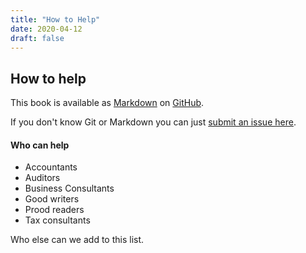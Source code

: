 ```yaml
---
title: "How to Help"
date: 2020-04-12
draft: false
---
```


## How to help

This book is available as [Markdown](https://github.com/adam-p/markdown-here/wiki/Markdown-Cheatsheet) on [GitHub](https://github.com/gammacrew/the-business-book).

If you don't know Git or Markdown you can just [submit an issue here](https://github.com/gammacrew/the-business-book/issues).

#### Who can help

- Accountants
- Auditors
- Business Consultants
- Good writers
- Prood readers
- Tax consultants

<i class="fa fa-2x fa-question text-warning" aria-hidden="true"></i>
Who else can we add to this list.
